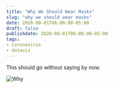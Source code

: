 ```yaml
---
title: "Why We Should Wear Masks"
slug: "why we should wear masks"
date: 2020-08-01T06:00:00-05:00
draft: false
publishdate: 2020-08-01T06:00:00-05:00
tags:
- coronavirus
- dataviz
---
```


This should go without saying by now.

![Why](/img/why-wear-masks-940px.png)
